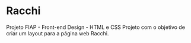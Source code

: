 # Racchi
Projeto FIAP - Front-end Design - HTML e CSS
Projeto com o objetivo de criar um layout para a página web Racchi.
